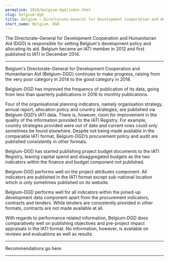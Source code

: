 ```yaml
---
permalink: 2018/belgium-dgd/index.html
slug: belgium-dgd
title: Belgium – Directorate-General for Development Cooperation and Humanitarian Aid (DGD)
short_name: Belgium, DGD
---
```


The Directorate-General for Development Cooperation and Humanitarian Aid (DGD) is responsible for setting Belgium's development policy and allocating its aid. Belgium became an IATI member in 2012 and first published to IATI in December 2014. 

---

Belgium's Directorate-General for Development Cooperation and Humanitarian Aid (Belgium-DGD) continues to make progress, raising from the very poor category in 2014 to the good category in 2018. 

Belgium-DGD has improved the frequency of publication of its data, going from less than quarterly publications in 2016 to monthly publications. 

Four of the organisational planning indicators, namely organisation strategy, annual report, allocation policy and country strategies, are published via Belgium-DGD’s IATI data. There is, however, room for improvement in the quality of the information provided to the IATI Registry. For example, country strategies provided were out of date and current ones could only sometimes be found elsewhere. Despite not being made available in the comparable IATI format, Belgium-DGD’s procurement policy and audit are published consistently in other formats.

Belgium-DGD has started publishing project budget documents to the IATI Registry, leaving capital spend and disaggregated budgets as the two indicators within the finance and budget component not published. 

Belgium-DGD performs well on the project attributes component. All indicators are published in the IATI format except sub-national location which is only sometimes published on its website.

Belgium-DGD performs well for all indicators within the joined-up development data component apart from the procurement indicators, contracts and tenders. While tenders are consistently provided in other formats, contracts are not made available at all. 

With regards to performance related information, Belgium-DGD does comparatively well on publishing objectives and pre-project impact appraisals in the IATI format. No information, however, is available on reviews and evaluations as well as results.


---

Recommendations go here.

---
